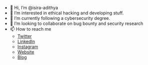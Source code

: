 - 👋 Hi, I’m @isira-adithya
- 👀 I’m interested in ethical hacking and developing stuff.
- 🌱 I’m currently following a cybersecurity degree.
- 💞️ I’m looking to collaborate on bug bounty and security research
- 📫 How to reach me 
  - [Twitter](https://twitter.com/isira_adithya)
  - [LinkedIn](https://www.linkedin.com/in/isiraadithya/)
  - [Instagram](https://www.instagram.com/isira_adithya/)
  - [Website](https://isiraadithya.com/)
  - [Blog](https://blog.isiraadithya.com/)

<!---
isira-adithya/isira-adithya is a ✨ special ✨ repository because its `README.md` (this file) appears on your GitHub profile.
You can click the Preview link to take a look at your changes.
--->

